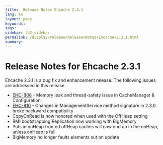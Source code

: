 ```yaml
---
title:  Release Notes Ehcache 2.3.1  
lang: en
layout: page
keywords:
tags:
sidebar: lb2_sidebar
permalink: /display/release/Release+Notes+Ehcache+2.3.1.html
summary:
---
```


Release Notes for Ehcache 2.3.1
===============================

Ehcache 2.3.1 is a bug fix and enhancement release. The following issues are addressed in this release.

*   [EHC-808](https://jira.terracotta.org/jira/browse/EHC-808) - Memory leak and thread-safety issue in CacheManager & Configuration
*   [EHC-810](https://jira.terracotta.org/jira/browse/EHC-810) - Changes in ManagementService method signature in 2.3.0 broke backward compatibility
*   CopyOnRead is now honored when used with the OffHeap setting
*   RMI bootstrapping Replication now working with BigMemory
*   Puts in onHeap fronted offHeap caches will now end up in the onHeap, unless onHeap is full
*   BigMemory no longer faults elements out on update


